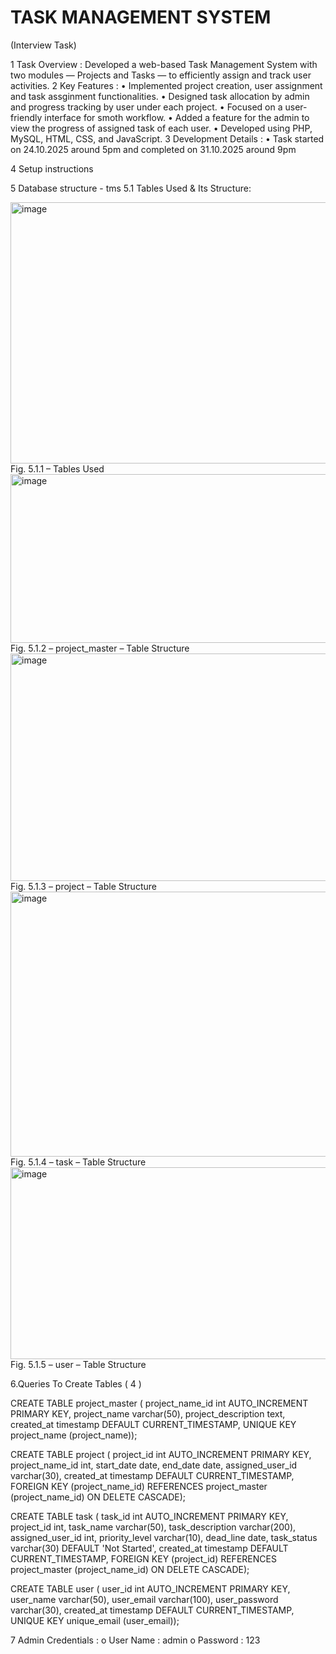<h1>TASK MANAGEMENT SYSTEM</h1>
(Interview Task)

1 Task Overview :
Developed a web-based Task Management System with two modules — Projects and Tasks — to efficiently assign and track user activities.
2 Key Features :
•	Implemented project creation, user assignment and task assginment functionalities.
•	Designed task allocation by admin and progress tracking by user under each project.
•	Focused on a user-friendly interface for smoth workflow.
•	Added a feature for the admin to view the progress of assigned task of each user.
•	Developed using PHP, MySQL, HTML, CSS, and JavaScript.
3 Development Details :
•	Task started on 24.10.2025 around 5pm and completed on 31.10.2025 around 9pm

4 Setup instructions

5 Database structure - tms
5.1 Tables Used & Its Structure:

<img width="1343" height="418" alt="image" src="https://github.com/user-attachments/assets/dd10029a-befb-4f49-aca0-5e347905384b" />
Fig. 5.1.1 – Tables Used

<img width="1345" height="270" alt="image" src="https://github.com/user-attachments/assets/95e666b0-f36d-43db-87f6-29a8080ed77e" />
Fig. 5.1.2 – project_master – Table Structure

<img width="1309" height="364" alt="image" src="https://github.com/user-attachments/assets/6d421754-7581-4dcf-b1c5-b61d0a3aacf9" />
Fig. 5.1.3 – project – Table Structure

<img width="1340" height="424" alt="image" src="https://github.com/user-attachments/assets/0af09117-8843-484d-a010-6fb9e5401b97" />
Fig. 5.1.4 – task – Table Structure

<img width="1302" height="307" alt="image" src="https://github.com/user-attachments/assets/6e9cb68d-abcd-46c3-9704-dd9093195497" />
Fig. 5.1.5 – user – Table Structure

6.Queries To Create Tables ( 4 )

CREATE TABLE project_master (
  project_name_id int AUTO_INCREMENT PRIMARY KEY,
  project_name varchar(50),
  project_description text,
  created_at timestamp DEFAULT CURRENT_TIMESTAMP,
  UNIQUE KEY project_name (project_name));

CREATE TABLE project (
  project_id int AUTO_INCREMENT PRIMARY KEY,
  project_name_id int,
  start_date date,
  end_date date,
  assigned_user_id varchar(30),
  created_at timestamp DEFAULT CURRENT_TIMESTAMP,
 FOREIGN KEY (project_name_id) REFERENCES project_master (project_name_id) ON DELETE CASCADE);

CREATE TABLE task (
  task_id int AUTO_INCREMENT PRIMARY KEY,
  project_id int,
  task_name varchar(50),
  task_description varchar(200),
  assigned_user_id int,
  priority_level varchar(10),
  dead_line date,
  task_status varchar(30) DEFAULT 'Not Started',
  created_at timestamp DEFAULT CURRENT_TIMESTAMP,
 FOREIGN KEY (project_id) REFERENCES project_master (project_name_id) ON DELETE CASCADE);

CREATE TABLE user (
  user_id int AUTO_INCREMENT PRIMARY KEY,
  user_name varchar(50),
  user_email varchar(100),
  user_password varchar(30),
  created_at timestamp DEFAULT CURRENT_TIMESTAMP,
  UNIQUE KEY unique_email (user_email));

7 Admin Credentials :
o	User Name : admin
o	Password    : 123
